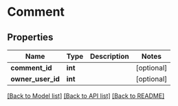 # Comment

## Properties
Name | Type | Description | Notes
------------ | ------------- | ------------- | -------------
**comment_id** | **int** |  | [optional] 
**owner_user_id** | **int** |  | [optional] 

[[Back to Model list]](../README.md#documentation-for-models) [[Back to API list]](../README.md#documentation-for-api-endpoints) [[Back to README]](../README.md)



